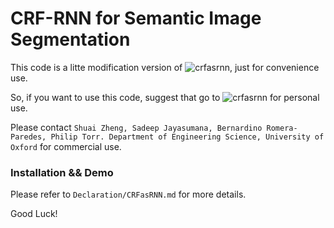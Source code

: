 # CRF-RNN for Semantic Image Segmentation

This code is a litte modification version of ![crfasrnn](https://github.com/torrvision/crfasrnn), just for convenience use.

So, if you want to use this code, suggest that go to ![crfasrnn](https://github.com/torrvision/crfasrnn) for personal use.

Please contact `Shuai Zheng, Sadeep Jayasumana, Bernardino Romera-Paredes, Philip Torr. Department of Engineering Science, University of Oxford` for commercial use.


### Installation && Demo
Please refer to `Declaration/CRFasRNN.md` for more details.


Good Luck!

